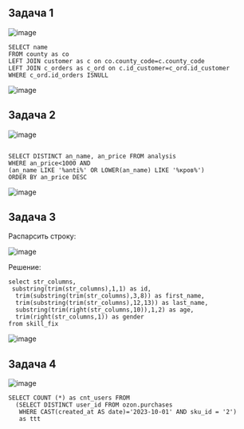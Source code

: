 ## Задача 1

![image](https://github.com/user-attachments/assets/4a06a8aa-d990-407b-a004-8068d52b1e79)

```
SELECT name
FROM county as co
LEFT JOIN customer as c on co.county_code=c.county_code
LEFT JOIN c_orders as c_ord on c.id_customer=c_ord.id_customer
WHERE c_ord.id_orders ISNULL

```

![image](https://github.com/user-attachments/assets/6a52222e-e93d-42e2-9448-2881333b184a)


## Задача 2

![image](https://github.com/user-attachments/assets/23b06d37-f269-4dca-9645-50d66c3bc466)

```

SELECT DISTINCT an_name, an_price FROM analysis
WHERE an_price<1000 AND
(an_name LIKE '%anti%' OR LOWER(an_name) LIKE '%кров%')
ORDER BY an_price DESC

```

![image](https://github.com/user-attachments/assets/0bd4ab9e-e274-4d9b-aa44-9aa3e6f4216d)


## Задача 3

Распарсить строку:

![image](https://github.com/user-attachments/assets/6a01dfbc-2271-4961-9c08-abe52b4f6869)

Решение:

```
select str_columns,
 substring(trim(str_columns),1,1) as id,
  trim(substring(trim(str_columns),3,8)) as first_name,
  trim(substring(trim(str_columns),12,13)) as last_name,
  substring(trim(right(str_columns,10)),1,2) as age,
  trim(right(str_columns,1)) as gender
from skill_fix

```
![image](https://github.com/user-attachments/assets/dfa151a0-993e-4919-b58f-02d44a348288)


## Задача 4

![image](https://github.com/user-attachments/assets/323f2fc9-7b13-4c96-b539-ebaf318595d5)

```
SELECT COUNT (*) as cnt_users FROM 
  (SELECT DISTINCT user_id FROM ozon.purchases 
   WHERE CAST(created_at AS date)='2023-10-01' AND sku_id = '2')
   as ttt

```
